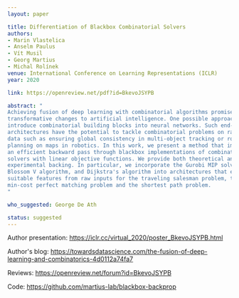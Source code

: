 ```yaml
---
layout: paper

title: Differentiation of Blackbox Combinatorial Solvers
authors:
- Marin Vlastelica
- Anselm Paulus
- Vít Musil
- Georg Martius
- Michal Rolínek
venue: International Conference on Learning Representations (ICLR)
year: 2020

link: https://openreview.net/pdf?id=BkevoJSYPB

abstract: "
Achieving fusion of deep learning with combinatorial algorithms promises 
transformative changes to artificial intelligence. One possible approach is to 
introduce combinatorial building blocks into neural networks. Such end-to-end 
architectures have the potential to tackle combinatorial problems on raw input
data such as ensuring global consistency in multi-object tracking or route 
planning on maps in robotics. In this work, we present a method that implements
an efficient backward pass through blackbox implementations of combinatorial
solvers with linear objective functions. We provide both theoretical and
experimental backing. In particular, we incorporate the Gurobi MIP solver,
Blossom V algorithm, and Dijkstra's algorithm into architectures that extract
suitable features from raw inputs for the traveling salesman problem, the
min-cost perfect matching problem and the shortest path problem. 
"

who_suggested: George De Ath

status: suggested
---
```


Author presentation: <https://iclr.cc/virtual_2020/poster_BkevoJSYPB.html>

Author's blog: <https://towardsdatascience.com/the-fusion-of-deep-learning-and-combinatorics-4d0112a74fa7>

Reviews: <https://openreview.net/forum?id=BkevoJSYPB>

Code: <https://github.com/martius-lab/blackbox-backprop>